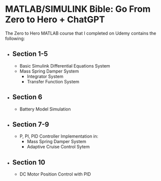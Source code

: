 # MATLAB/SIMULINK Bible: Go From Zero to Hero + ChatGPT
The Zero to Hero MATLAB course that I completed on Udemy contains the following:
- ## Section 1-5
	- Basic Simulink Differential Equations System
	- Mass Spring Damper System
		- Integrator System
		- Transfer Function System
- ## Section 6
	- Battery Model Simulation
- ## Section 7-9
	- P, PI, PID Controller Implementation in:
		- Mass Spring Damper System
		- Adaptive Cruise Control Sytem
- ## Section 10
	- DC Motor Position Control with PID